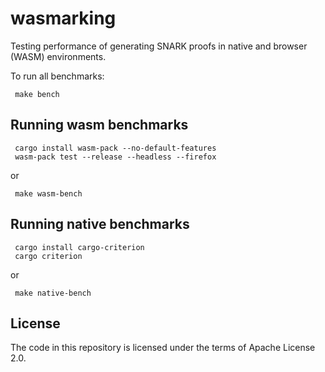 # wasmarking

Testing performance of generating SNARK proofs in native and browser (WASM) environments.

To run all benchmarks:

```shell
 make bench
```

## Running wasm benchmarks

```shell
 cargo install wasm-pack --no-default-features
 wasm-pack test --release --headless --firefox
```

or

```shell
 make wasm-bench
```

## Running native benchmarks

```shell
 cargo install cargo-criterion
 cargo criterion
```

or

```shell
 make native-bench
```

## License

The code in this repository is licensed under the terms of Apache License 2.0.
